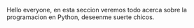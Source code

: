 Hello everyone, en esta seccion veremos todo acerca sobre la
programacion en Python, deseenme suerte chicos.
